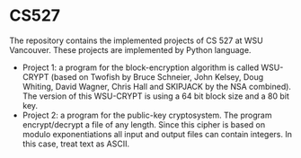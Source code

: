 # CS527
The repository contains the implemented projects of CS 527 at WSU Vancouver. These projects are implemented by Python language.
- Project 1: a program for the block-encryption algorithm is called WSU-CRYPT (based on Twofish by Bruce Schneier, John Kelsey, Doug Whiting, David Wagner, Chris Hall and SKIPJACK by the NSA combined). The version of this WSU-CRYPT is using a 64 bit block size and a 80 bit key. 
- Project 2: a program for the public-key cryptosystem. The program encrypt/decrypt a file of any length. Since this cipher is based on modulo exponentiations all input and output files can contain integers. In this case, treat text
as ASCII.
